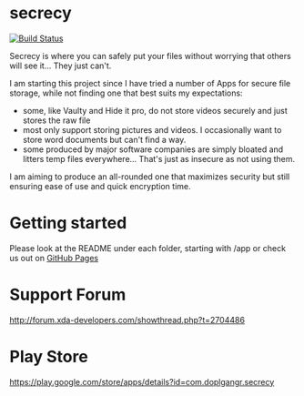 secrecy
=======
[![Build Status](https://travis-ci.org/SecrecySupportTeam/secrecy.svg)](https://travis-ci.org/SecrecySupportTeam/secrecy)

Secrecy is where you can safely put your files without worrying that others will see it... They just can't.

I am starting this project since I have tried a number of Apps for secure file storage, while not finding one that best suits my expectations:
- some, like Vaulty and Hide it pro, do not store videos securely and just stores the raw file
- most only support storing pictures and videos. I occasionally want to store word documents but can't find a way.
- some produced by major software companies are simply bloated and litters temp files everywhere... That's just as insecure as not using them.

I am aiming to produce an all-rounded one that maximizes security but still ensuring ease of use and quick encryption time.


Getting started
=============
Please look at the README under each folder, starting with /app
or check us out on [GitHub Pages](http://secrecysupportteam.github.io/)

Support Forum
=============
http://forum.xda-developers.com/showthread.php?t=2704486

Play Store
============
https://play.google.com/store/apps/details?id=com.doplgangr.secrecy
